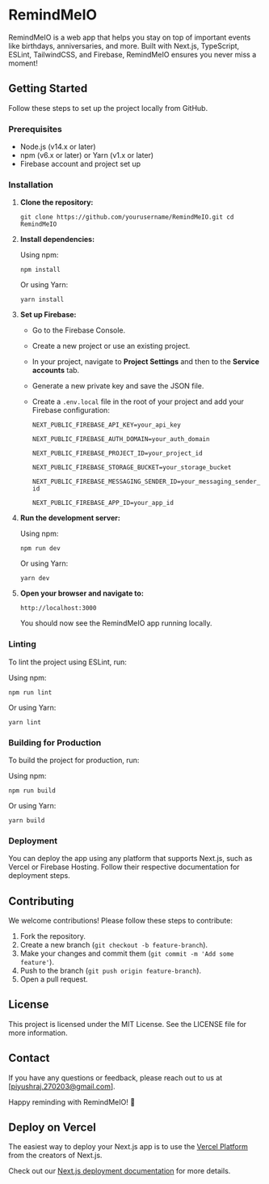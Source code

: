 RemindMeIO
==========

RemindMeIO is a web app that helps you stay on top of important events like birthdays, anniversaries, and more. Built with Next.js, TypeScript, ESLint, TailwindCSS, and Firebase, RemindMeIO ensures you never miss a moment!

Getting Started
---------------

Follow these steps to set up the project locally from GitHub.

### Prerequisites

-   Node.js (v14.x or later)
-   npm (v6.x or later) or Yarn (v1.x or later)
-   Firebase account and project set up

### Installation

1.  **Clone the repository:**

    `git clone https://github.com/yourusername/RemindMeIO.git
    cd RemindMeIO`

2.  **Install dependencies:**

    Using npm:

    `npm install`

    Or using Yarn:

    `yarn install`

3.  **Set up Firebase:**

    -   Go to the Firebase Console.

    -   Create a new project or use an existing project.

    -   In your project, navigate to **Project Settings** and then to the **Service accounts** tab.

    -   Generate a new private key and save the JSON file.

    -   Create a `.env.local` file in the root of your project and add your Firebase configuration:

        `NEXT_PUBLIC_FIREBASE_API_KEY=your_api_key`
        
        `NEXT_PUBLIC_FIREBASE_AUTH_DOMAIN=your_auth_domain`
        
        `NEXT_PUBLIC_FIREBASE_PROJECT_ID=your_project_id`
        
        `NEXT_PUBLIC_FIREBASE_STORAGE_BUCKET=your_storage_bucket`
        
        `NEXT_PUBLIC_FIREBASE_MESSAGING_SENDER_ID=your_messaging_sender_id`
        
        `NEXT_PUBLIC_FIREBASE_APP_ID=your_app_id`

4.  **Run the development server:**

    Using npm:

    `npm run dev`

    Or using Yarn:

    `yarn dev`

5.  **Open your browser and navigate to:**

    `http://localhost:3000`

    You should now see the RemindMeIO app running locally.

### Linting

To lint the project using ESLint, run:

Using npm:

`npm run lint`

Or using Yarn:

`yarn lint`

### Building for Production

To build the project for production, run:

Using npm:

`npm run build`

Or using Yarn:

`yarn build`

### Deployment

You can deploy the app using any platform that supports Next.js, such as Vercel or Firebase Hosting. Follow their respective documentation for deployment steps.

Contributing
------------

We welcome contributions! Please follow these steps to contribute:

1.  Fork the repository.
2.  Create a new branch (`git checkout -b feature-branch`).
3.  Make your changes and commit them (`git commit -m 'Add some feature'`).
4.  Push to the branch (`git push origin feature-branch`).
5.  Open a pull request.

License
-------

This project is licensed under the MIT License. See the LICENSE file for more information.

Contact
-------

If you have any questions or feedback, please reach out to us at [piyushraj.270203@gmail.com].

Happy reminding with RemindMeIO! 🎉

## Deploy on Vercel

The easiest way to deploy your Next.js app is to use the [Vercel Platform](https://vercel.com/new?utm_medium=default-template&filter=next.js&utm_source=create-next-app&utm_campaign=create-next-app-readme) from the creators of Next.js.

Check out our [Next.js deployment documentation](https://nextjs.org/docs/deployment) for more details.
